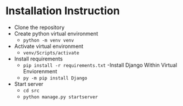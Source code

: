 # Installation Instruction

- Clone the repository
- Create python virtual environment
  - `python -m venv venv`
- Activate virtual environment
  - `venv/Scripts/activate`
- Install requirements
  - `pip install -r requirements.txt`
-Install Django Within Virtual Enviorenment
  - `py -m pip install Django`
- Start server
  - `cd src`
  - `python manage.py startserver`